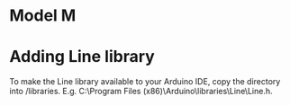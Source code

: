 # Model M


# Adding Line library
To make the Line library available to your Arduino IDE, copy the directory into <Arduino-root>/libraries. E.g. C:\Program Files (x86)\Arduino\libraries\Line\Line.h.
